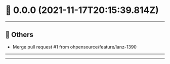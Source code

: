 # :confetti_ball: 0.0.0 (2021-11-17T20:15:39.814Z)
- - -
## :newspaper: Others
* Merge pull request #1 from ohpensource/feature/lanz-1390
- - -
- - -

